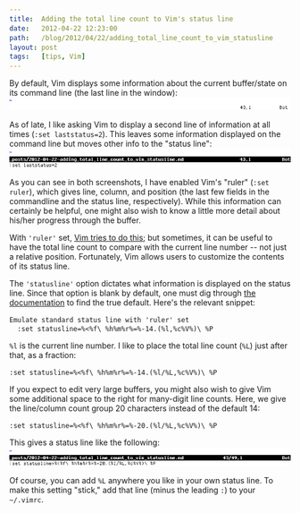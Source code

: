```yaml
---
title:  Adding the total line count to Vim's status line
date:   2012-04-22 12:23:00
path:   /blog/2012/04/22/adding_total_line_count_to_vim_statusline
layout: post
tags:   [tips, Vim]
---
```

By default, Vim displays some information about the current buffer/state on its command line (the
last line in the window):
<img class="seamless" src="/imgs/laststatus_1.png" />

As of late, I like asking Vim to display a second line of information at all times (`:set
laststatus=2`). This leaves some information displayed on the command line but moves other info to
the "status line":
<img class="seamless" src="/imgs/laststatus_2.png" />

As you can see in both screenshots, I have enabled Vim's "ruler" (`:set ruler`), which gives
line, column, and position (the last few fields in the commandline and the status line,
respectively). While this information can certainly be helpful, one might also wish to know a little
more detail about his/her progress through the buffer.

With `'ruler'` set,
[Vim tries to do this][vim_ruler]; but sometimes, it can be useful to have the total line count to
compare with the current line number -- not just a relative position. Fortunately, Vim allows users
to customize the contents of its status line.

The `'statusline'` option dictates what information is displayed on the status line. Since that
option is blank by default, one must dig through [the documentation][vim_statusline] to find the
true default. Here's the relevant snippet:

    Emulate standard status line with 'ruler' set
      :set statusline=%<%f\ %h%m%r%=%-14.(%l,%c%V%)\ %P

`%l` is the current line number. I like to place the total line count (`%L`) just after that, as a
fraction:

    :set statusline=%<%f\ %h%m%r%=%-14.(%l/%L,%c%V%)\ %P

If you expect to edit very large buffers, you might also wish to give Vim some additional space to
the right for many-digit line counts. Here, we give the line/column count group 20 characters
instead of the default 14:

    :set statusline=%<%f\ %h%m%r%=%-20.(%l/%L,%c%V%)\ %P

This gives a status line like the following:
<img class="seamless" src="/imgs/laststatus_custom.png" />

Of course, you can add `%L` anywhere you like in your own status line. To make this setting "stick,"
add that line (minus the leading `:`) to your `~/.vimrc`.

[vim_ruler]:      https://vimhelp.appspot.com/options.txt.html#%27ruler%27
[vim_statusline]: https://vimhelp.appspot.com/options.txt.html#%27statusline%27
